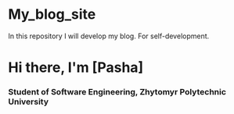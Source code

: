 # My_blog_site
In this repository I will develop my blog. For self-development.

# Hi there, I'm [Pasha]
### Student of Software Engineering, Zhytomyr Polytechnic University
